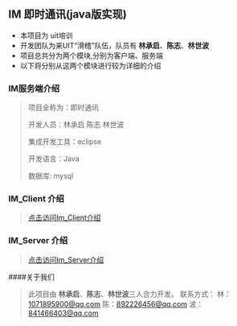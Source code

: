 ## IM 即时通讯(java版实现)

-  本项目为 uit培训
-  开发团队为来UIT“滑稽”队伍，队员有 **林承启**、**陈志**、**林世波** 
-  项目总共分为两个模块,分别为客户端、服务端
-  以下将分别从这两个模块进行较为详细的介绍

### IM服务端介绍
> 项目全称为：即时通讯
> 
> 开发人员：林承启 陈志 林世波
> 
> 集成开发工具：eclipse 
> 
> 开发语言：Java 
>
> 数据库: mysql



### IM_Client 介绍

> [点击访问Im_Client介绍][1]

### IM_Server 介绍

> [点击访问Im_Server介绍][2]

####关于我们

>此项目由 **林承启**、**陈志**、**林世波**三人合力开发。
>联系方式：
>林：1071895900@qq.com
>陈：892226456@qq.com
>波：841466403@qq.com

[1]:https://github.com/UIT-Training/207/tree/linchengqi/%E6%BB%91%E7%A8%BD%E7%BB%84/IM/IM_Client/README.md
[2]:https://github.com/UIT-Training/207/tree/linchengqi/%E6%BB%91%E7%A8%BD%E7%BB%84/IM/IM_Server/README.md